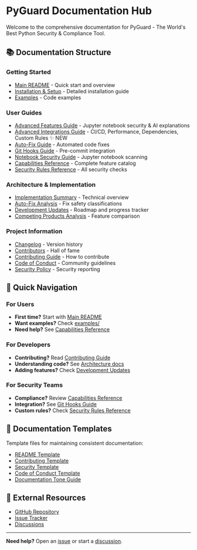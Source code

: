 # PyGuard Documentation Hub

Welcome to the comprehensive documentation for PyGuard - The World's Best Python Security & Compliance Tool.

## 📚 Documentation Structure

### Getting Started
- [Main README](../README.md) - Quick start and overview
- [Installation & Setup](README.md#installation) - Detailed installation guide
- [Examples](examples/README.md) - Code examples

### User Guides
- [Advanced Features Guide](guides/ADVANCED_FEATURES.md) - Jupyter notebook security & AI explanations
- [Advanced Integrations Guide](guides/advanced-integrations.md) - CI/CD, Performance, Dependencies, Custom Rules ✨ NEW
- [Auto-Fix Guide](guides/auto-fix-guide.md) - Automated code fixes
- [Git Hooks Guide](guides/git-hooks-guide.md) - Pre-commit integration
- [Notebook Security Guide](guides/notebook-security-guide.md) - Jupyter notebook scanning
- [Capabilities Reference](reference/capabilities-reference.md) - Complete feature catalog
- [Security Rules Reference](reference/security-rules.md) - All security checks

### Architecture & Implementation
- [Implementation Summary](reference/architecture/IMPLEMENTATION_SUMMARY.md) - Technical overview
- [Auto-Fix Analysis](reference/architecture/AUTOFIX_ANALYSIS.md) - Fix safety classifications
- [Development Updates](development/UPDATEv2.md) - Roadmap and progress tracker
- [Competing Products Analysis](reference/COMPETING_PRODUCTS_COVERAGE.md) - Feature comparison

### Project Information
- [Changelog](CHANGELOG.md) - Version history
- [Contributors](CONTRIBUTORS.md) - Hall of fame
- [Contributing Guide](../CONTRIBUTING.md) - How to contribute
- [Code of Conduct](../CODE_OF_CONDUCT.md) - Community guidelines
- [Security Policy](../SECURITY.md) - Security reporting

## 🎯 Quick Navigation

### For Users
- **First time?** Start with [Main README](../README.md)
- **Want examples?** Check [examples/](examples/)
- **Need help?** See [Capabilities Reference](reference/capabilities-reference.md)

### For Developers
- **Contributing?** Read [Contributing Guide](../CONTRIBUTING.md)
- **Understanding code?** See [Architecture docs](reference/architecture/)
- **Adding features?** Check [Development Updates](development/UPDATEv2.md)

### For Security Teams
- **Compliance?** Review [Capabilities Reference](reference/capabilities-reference.md)
- **Integration?** See [Git Hooks Guide](guides/git-hooks-guide.md)
- **Custom rules?** Check [Security Rules Reference](reference/security-rules.md)

## 📖 Documentation Templates

Template files for maintaining consistent documentation:
- [README Template](doc_templates/README_TEMPLATE.md)
- [Contributing Template](doc_templates/CONTRIBUTING.md)
- [Security Template](doc_templates/SECURITY.md)
- [Code of Conduct Template](doc_templates/CODE_OF_CONDUCT.md)
- [Documentation Tone Guide](doc_templates/github-repo-docs-tone-guide.md)

## 🔗 External Resources

- [GitHub Repository](https://github.com/cboyd0319/PyGuard)
- [Issue Tracker](https://github.com/cboyd0319/PyGuard/issues)
- [Discussions](https://github.com/cboyd0319/PyGuard/discussions)

---

**Need help?** Open an [issue](https://github.com/cboyd0319/PyGuard/issues) or start a [discussion](https://github.com/cboyd0319/PyGuard/discussions).
